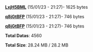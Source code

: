 [**LxjH5BML**](/data/LxjH5BML.txt) (15/01/23 - 21:27)- 1625 bytes

[**q8jGtBFP**](/data/q8jGtBFP.txt) (15/01/23 - 21:27)- 746 bytes

[**q8jGtBFP**](/data/q8jGtBFP.txt) (15/01/23 - 21:27)- 746 bytes

**Total Datas**: 4560

**Total Size**: 28.24 MB / 28.2 MB